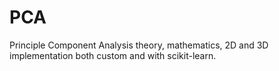# PCA
Principle Component Analysis theory, mathematics, 2D and 3D implementation both custom and with scikit-learn.
